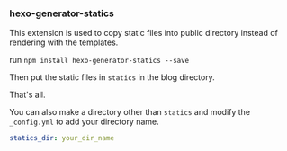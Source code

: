### hexo-generator-statics

This extension is used to copy static files into public directory instead of rendering with the templates.

run `npm install hexo-generator-statics --save`

Then put the static files in `statics` in the blog directory.

That's all.

You can also make a directory other than `statics` and modify the `_config.yml` to add your directory name.

```yml
statics_dir: your_dir_name
```


